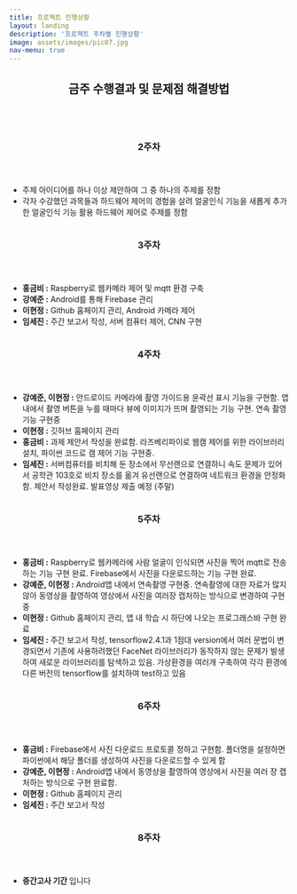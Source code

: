 ```yaml
---
title: 프로젝트 진행상황
layout: landing
description: '프로젝트 주차별 진행상황'
image: assets/images/pic07.jpg
nav-menu: true
---
```


<!-- Main -->
<div id="main">

<section id="one">
	<div class="inner">
		<header class="major">
			<h2>금주 수행결과 및 문제점 해결방법</h2>
		</header>
	</div>
</section>

<section id="two" class="spotlights">
	<!-- Two -->
	<section>
		<a href="generic.html" class="image">
			<img src="{% link assets/images/picw2.jpg%}" alt="" data-position="center center" />
		</a>
		<div class="content">
			<div class="inner">
				<header class="major">
					<h3>2주차</h3>
				</header>
				<ul class="alt">
					<li>주제 아이디어를 하나 이상 제안하여 그 중 하나의 주제를 정함</li>
					<li>각자 수강했던 과목들과 하드웨어 제어의 경험을 살려 얼굴인식 기능을 새롭게 추가한 얼굴인식 기능 활용 하드웨어 제어로 주제를 정함</li>
				</ul>
			</div>
		</div>
	</section>
	 <!-- Three -->
	<section>
		<a href="generic.html" class="image">
			<img src="{% link assets/images/picw3.jpg%}" alt="" data-position="center center" />
		</a>
		<div class="content">
			<div class="inner">
				<header class="major">
					<h3>3주차</h3>
				</header>
				<ul class="alt">
					<li><b>홍금비 :</b> Raspberry로 웹카메라 제어 및 mqtt 환경 구축</li>
               				<li><b>강예준 :</b> Android를 통해 Firebase 관리</li>
               				<li><b>이현정 :</b> Github 홈페이지 관리, Android 카메라 제어</li>
               				<li><b>임세진 :</b> 주간 보고서 작성, 서버 컴퓨터 제어, CNN 구현</li>
				</ul>
			</div>
		</div>
	</section>
	 <!-- Four -->
	<section>
		<a href="generic.html" class="image">
			<img src="{% link assets/images/picw4.jpg%}" alt="" data-position="center center" />
		</a>
		<div class="content">
			<div class="inner">
				<header class="major">
					<h3>4주차</h3>
				</header>
				<ul class="alt">
					<li><b>강예준, 이현정 :</b> 안드로이드 카메라에 촬영 가이드용 윤곽선 표시 기능을 구현함.
						앱 내에서 촬영 버튼을 누를 때마다 뷰에 이미지가 뜨며 촬영되는 기능 구현. 연속 촬영 기능 구현중</li>
               				<li><b>이현정 :</b> 깃허브 홈페이지 관리</li>
               				<li><b>홍금비 :</b> 과제 제안서 작성을 완료함. 라즈베리파이로 웹캠 제어를 위한 라이브러리 설치, 파이썬 코드로 캠 제어 기능 구현중.</li>
               				<li><b>임세진 :</b> 서버컴퓨터를 비치해 둔 장소에서 무선랜으로 연결하니 속도 문제가 있어서
                  				공학관 103호로 비치 장소를 옮겨 유선랜으로 연결하여 네트워크 환경을 안정화함. 제안서 작성완료. 발표영상 제출 예정 (주말)</li>
				</ul>
			</div>
		</div>
	</section>
	 <!-- Five  -->
	<section>
		<a href="generic.html" class="image">
			<img src="{% link assets/images/picw5.jpg%}" alt="" data-position="center center" />
		</a>
		<div class="content">
			<div class="inner">
				<header class="major">
					<h3>5주차</h3>
				</header>
				<ul class="alt">
					<li><b>홍금비 :</b> Raspberry로 웹카메라에 사람 얼굴이 인식되면 사진을 찍어 mqtt로 전송하는 기능 구현 완료.
						Firebase에서 사진을 다운로드하는 기능 구현 완료.</li>
               				<li><b>강예준, 이현정 :</b> Android앱 내에서 연속촬영 구현중.
                  				연속촬영에 대한 자료가 많지 않아 동영상을 촬영하여 영상에서 사진을 여러장 캡처하는 방식으로 변경하여 구현중</li>
               				<li><b>이현정 :</b> Github 홈페이지 관리, 앱 내 학습 시 하단에 나오는 프로그래스바 구현 완료</li>
               				<li><b>임세진 :</b> 주간 보고서 작성, tensorflow2.4.1과 1점대 version에서 여러 문법이 변경되면서 
                  				기존에 사용하려했던 FaceNet 라이브러리가 동작하지 않는 문제가 발생하여 새로운 라이브러리를 탐색하고 있음. 
                  				가상환경을 여러개 구축하여 각각 환경에 다른 버전의 tensorflow를 설치하여 test하고 있음</li>
				</ul>
			</div>
		</div>
	</section>	
	 <!-- Six -->
	<section>
		<a href="generic.html" class="image">
			<img src="{% link assets/images/picw6.jpg%}" alt="" data-position="center center" />
		</a>
		<div class="content">
			<div class="inner">
				<header class="major">
					<h3>6주차</h3>
				</header>
				<ul class="alt">
					<li><b>홍금비 :</b> Firebase에서 사진 다운로드 프로토콜 정하고 구현함.
                  				폴더명을 설정하면 파이썬에서 해당 폴더를 생성하여 사진을 다운로드할 수 있게 함</li>
               				<li><b>강예준, 이현정 :</b> Android앱 내에서 동영상을 촬영하여 영상에서 사진을 여러 장 캡처하는 방식으로 구현 완료함.</li>
               				<li><b>이현정 :</b> Github 홈페이지 관리</li>
               				<li><b>임세진 :</b> 주간 보고서 작성</li>
				</ul>
			</div>
		</div>
	</section>
	 <!-- Seven & Eight -->
	<section>
		<a href="generic.html" class="image">
			<img src="{% link assets/images/picw8.jpg%}" alt="" data-position="center center" />
		</a>
		<div class="content">
			<div class="inner">
				<header class="major">
					<h3>8주차</h3>
				</header>
				<ul class="alt">
					<li><b>중간고사 기간</b> 입니다</li>
				</ul>
			</div>
		</div>
	</section>	
	
	
	
	
	
</section>

</div>
